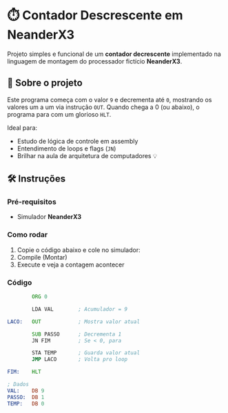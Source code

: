 # ⏱️ Contador Descrescente em NeanderX3

Projeto simples e funcional de um **contador decrescente** implementado na linguagem de montagem do processador fictício **NeanderX3**.

## 🧠 Sobre o projeto

Este programa começa com o valor `9` e decrementa até `0`, mostrando os valores um a um via instrução `OUT`. Quando chega a 0 (ou abaixo), o programa para com um glorioso `HLT`.

Ideal para:
- Estudo de lógica de controle em assembly
- Entendimento de loops e flags (`JN`)
- Brilhar na aula de arquitetura de computadores 💡

## 🛠️ Instruções

### Pré-requisitos
- Simulador **NeanderX3** 

### Como rodar

1. Copie o código abaixo e cole no simulador:
2. Compile (Montar)
3. Execute e veja a contagem acontecer

### Código

```asm
        ORG 0

        LDA VAL        ; Acumulador = 9

LACO:   OUT            ; Mostra valor atual

        SUB PASSO      ; Decrementa 1
        JN FIM         ; Se < 0, para

        STA TEMP       ; Guarda valor atual
        JMP LACO       ; Volta pro loop

FIM:    HLT

; Dados
VAL:    DB 9
PASSO:  DB 1
TEMP:   DB 0
